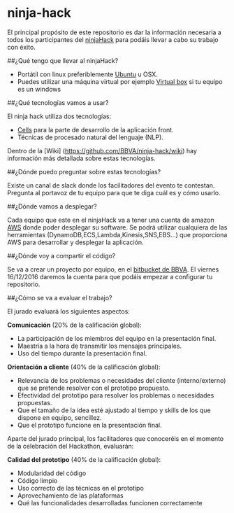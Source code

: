# ninja-hack

El principal propósito de este repositorio es dar la información necesaria a todos los participantes del [ninjaHack](http://www.theninjaproject.bbva/ninjahack) para podáis llevar a cabo su trabajo con éxito.

##¿Qué tengo que llevar al ninjaHack?

* Portátil con linux preferiblemente [Ubuntu](https://www.ubuntu.com/) u OSX.
* Puedes utilizar una máquina virtual por ejemplo [Virtual box](https://www.virtualbox.org/) si tu equipo es un windows

##¿Qué tecnologías vamos a usar?

El ninja hack utiliza dos tecnologías:

* [Cells](https://www.cellsjs.com/guides/index.html) para la parte de desarrollo de la aplicación front.
* Técnicas de procesado natural del lenguaje (NLP).

Dentro de la [Wiki] (https://github.com/BBVA/ninja-hack/wiki) hay información más detallada sobre estas tecnologías.

##¿Dónde puedo preguntar sobre estas tecnologías?

Existe un canal de slack donde los facilitadores del evento te contestan. Pregunta al portavoz de tu equipo para que te diga cuál es y cómo usarlo.

##¿Dónde vamos a desplegar?

Cada equipo que este en el ninjaHack va a tener una cuenta de amazon [AWS](https://aws.amazon.com/es/?nc2=h_lg) donde poder desplegar su software. Se podrá utilizar cualquiera de las herramientas (DynamoDB,ECS,Lambda,Kinesis,SNS,EBS...) que proporciona AWS para desarrollar y desplegar la aplicación.

##¿Dónde voy a compartir el código?

Se va a crear un proyecto por equipo, en el [bitbucket de BBVA](https://globaldevtools.bbva.com/bitbucket/). El viernes 16/12/2016 daremos la cuenta para que podáis empezar a configurar tu repositorio.


##¿Cómo se va a evaluar el trabajo?

El jurado evaluará los siguientes aspectos: 

**Comunicación** (20% de la calificación global):

  * La participación de los miembros del equipo en la presentación final.
  * Maestría a la hora de transmitir los mensajes principales.
  * Uso del tiempo durante la presentación final.

**Orientación a cliente** (40% de la calificación global):

  * Relevancia de los problemas o necesidades del cliente (interno/externo) que se pretende resolver con el prototipo propuesto.
  * Efectividad del prototipo para resolver los problemas o necesidades propuestas.
  * Que el tamaño de la idea esté ajustado al tiempo y skills de los que dispone en equipo, sencillez.
  * Que el prototipo funcione en la presentación final.

Aparte del jurado principal, los facilitadores que conoceréis en el momento de la celebración del Hackathon, evaluarán:

**Calidad del prototipo** (40% de la calificación global):

  * Modularidad del código
  * Código limpio
  * Uso correcto de las técnicas en el prototipo
  * Aprovechamiento de las plataformas
  * Qué las funcionalidades desarrolladas funcionen correctamente  
